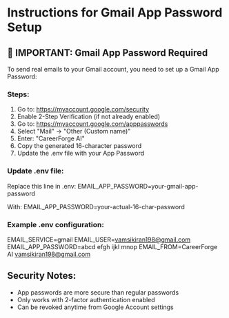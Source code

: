 # Instructions for Gmail App Password Setup

## 🚨 IMPORTANT: Gmail App Password Required

To send real emails to your Gmail account, you need to set up a Gmail App Password:

### Steps:

1. Go to: https://myaccount.google.com/security
2. Enable 2-Step Verification (if not already enabled)
3. Go to: https://myaccount.google.com/apppasswords
4. Select "Mail" → "Other (Custom name)"
5. Enter: "CareerForge AI"
6. Copy the generated 16-character password
7. Update the .env file with your App Password

### Update .env file:
Replace this line in .env:
EMAIL_APP_PASSWORD=your-gmail-app-password

With:
EMAIL_APP_PASSWORD=your-actual-16-char-password

### Example .env configuration:
EMAIL_SERVICE=gmail
EMAIL_USER=vamsikiran198@gmail.com
EMAIL_APP_PASSWORD=abcd efgh ijkl mnop
EMAIL_FROM=CareerForge AI <vamsikiran198@gmail.com>

## Security Notes:
- App passwords are more secure than regular passwords
- Only works with 2-factor authentication enabled
- Can be revoked anytime from Google Account settings
